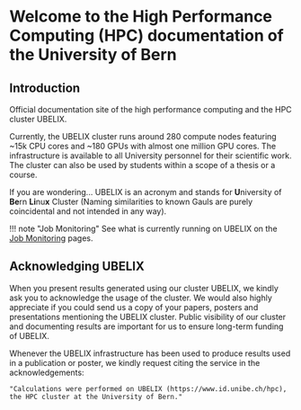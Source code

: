 # Welcome to the High Performance Computing (HPC) documentation of the University of Bern

## Introduction

Official documentation site of the high performance computing and the HPC
cluster UBELIX.

Currently, the UBELIX cluster runs around 280 compute nodes featuring ~15k CPU
cores and ~180 GPUs with almost one million GPU cores. The infrastructure is
available to all University personnel for their scientific work. The cluster can
also be used by students within a scope of a thesis or a course.

If you are wondering... UBELIX is an acronym and stands for **U**niversity of
**Be**rn **Li**nu**x** Cluster (Naming similarities to known Gauls are purely
coincidental and not intended in any way).

!!! note "Job Monitoring"
    See what is currently running on UBELIX on the [Job Monitoring](https://www.ubelix.unibe.ch/) pages.

## Acknowledging UBELIX

When you present results generated using our cluster UBELIX, we kindly ask you
to acknowledge the usage of the cluster. We would also highly appreciate if you
could send us a copy of your papers, posters and presentations mentioning the
UBELIX cluster. Public visibility of our cluster and documenting results are
important for us to ensure long-term funding of UBELIX.

Whenever the UBELIX infrastructure has been used to produce results used in a
publication or poster, we kindly request citing the service in the
acknowledgements:

    "Calculations were performed on UBELIX (https://www.id.unibe.ch/hpc), the HPC cluster at the University of Bern."

